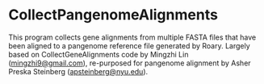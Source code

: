# CollectPangenomeAlignments
This program collects gene alignments from multiple FASTA files
that have been aligned to a pangenome reference file generated by Roary.
Largely based on CollectGeneAlignments code by Mingzhi Lin (mingzhi9@gmail.com),
 re-purposed for pangenome alignment by Asher Preska Steinberg (apsteinberg@nyu.edu).
